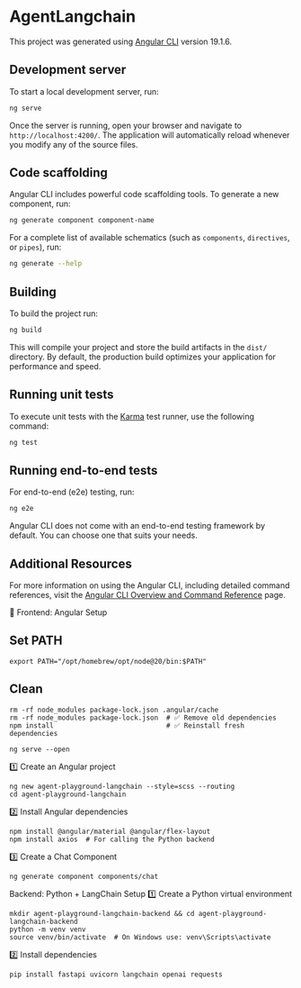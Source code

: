 # AgentLangchain

This project was generated using [Angular CLI](https://github.com/angular/angular-cli) version 19.1.6.

## Development server

To start a local development server, run:

```bash
ng serve
```

Once the server is running, open your browser and navigate to `http://localhost:4200/`. The application will automatically reload whenever you modify any of the source files.

## Code scaffolding

Angular CLI includes powerful code scaffolding tools. To generate a new component, run:

```bash
ng generate component component-name
```

For a complete list of available schematics (such as `components`, `directives`, or `pipes`), run:

```bash
ng generate --help
```

## Building

To build the project run:

```bash
ng build
```

This will compile your project and store the build artifacts in the `dist/` directory. By default, the production build optimizes your application for performance and speed.

## Running unit tests

To execute unit tests with the [Karma](https://karma-runner.github.io) test runner, use the following command:

```bash
ng test
```

## Running end-to-end tests

For end-to-end (e2e) testing, run:

```bash
ng e2e
```

Angular CLI does not come with an end-to-end testing framework by default. You can choose one that suits your needs.

## Additional Resources

For more information on using the Angular CLI, including detailed command references, visit the [Angular CLI Overview and Command Reference](https://angular.dev/tools/cli) page.

🔹 Frontend: Angular Setup


## Set PATH

```
export PATH="/opt/homebrew/opt/node@20/bin:$PATH"
```
## Clean

```
rm -rf node_modules package-lock.json .angular/cache
rm -rf node_modules package-lock.json  # ✅ Remove old dependencies
npm install                            # ✅ Reinstall fresh dependencies

ng serve --open
```

1️⃣ Create an Angular project

```
ng new agent-playground-langchain --style=scss --routing
cd agent-playground-langchain
```

2️⃣ Install Angular dependencies

```
npm install @angular/material @angular/flex-layout
npm install axios  # For calling the Python backend
```

3️⃣ Create a Chat Component

```
ng generate component components/chat
```
Backend: Python + LangChain Setup
1️⃣ Create a Python virtual environment

```
mkdir agent-playground-langchain-backend && cd agent-playground-langchain-backend
python -m venv venv
source venv/bin/activate  # On Windows use: venv\Scripts\activate
```

2️⃣ Install dependencies

```
pip install fastapi uvicorn langchain openai requests
```


